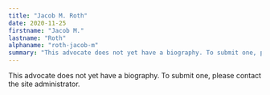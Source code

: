 ```yaml
---
title: "Jacob M. Roth"
date: 2020-11-25
firstname: "Jacob M."
lastname: "Roth"
alphaname: "roth-jacob-m"
summary: "This advocate does not yet have a biography. To submit one, please contact the site administrator."
---
```

This advocate does not yet have a biography. To submit one, please contact the site administrator.

